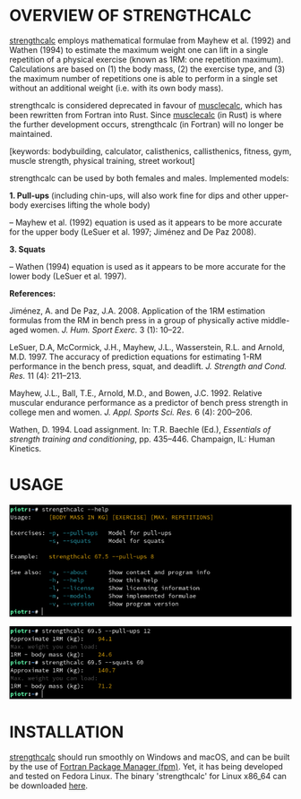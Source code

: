 # OVERVIEW OF STRENGTHCALC

[strengthcalc](https://github.com/piotrbajdek/strengthcalc) employs mathematical formulae from Mayhew et al. (1992) and Wathen (1994) to estimate the maximum weight one can lift in a single repetition of a physical exercise (known as 1RM: one repetition maximum). Calculations are based on (1) the body mass, (2) the exercise type, and (3) the maximum number of repetitions one is able to perform in a single set without an additional weight (i.e. with its own body mass).

strengthcalc is considered deprecated in favour of [musclecalc](https://github.com/piotrbajdek/musclecalc), which has been rewritten from Fortran into Rust. Since [musclecalc](https://github.com/piotrbajdek/musclecalc) (in Rust) is where the further development occurs, strengthcalc (in Fortran) will no longer be maintained.

[keywords: bodybuilding, calculator, calisthenics, callisthenics, fitness, gym, muscle strength, physical training, street workout]

strengthcalc can be used by both females and males. Implemented models:

**1. Pull-ups** (including chin-ups, will also work fine for dips and other upper-body exercises lifting the whole body)

– Mayhew et al. (1992) equation is used as it appears to be more accurate for the upper body (LeSuer et al. 1997; Jiménez and De Paz 2008).

**3. Squats**

– Wathen (1994) equation is used as it appears to be more accurate for the lower body (LeSuer et al. 1997).

**References:**

Jiménez, A. and De Paz, J.A. 2008. Application of the 1RM estimation formulas from the RM in bench press in a group of physically active middle-aged women. _J. Hum. Sport Exerc._ 3 (1): 10–22.

LeSuer, D.A, McCormick, J.H., Mayhew, J.L., Wasserstein, R.L. and Arnold, M.D. 1997. The accuracy of prediction equations for estimating 1-RM performance in the bench press, squat, and deadlift. _J. Strength and Cond. Res._ 11 (4): 211–213.

Mayhew, J.L., Ball, T.E., Arnold, M.D., and Bowen, J.C. 1992. Relative muscular endurance performance as a predictor of bench press strength in college men and women. _J. Appl. Sports Sci. Res._ 6 (4): 200–206.

Wathen, D. 1994. Load assignment. In: T.R. Baechle (Ed.), _Essentials of strength training and conditioning_, pp. 435–446. Champaign, IL: Human Kinetics.

# USAGE

![help-image](https://github.com/piotrbajdek/strengthcalc/blob/main/docs/images/help-image.png?raw=true)

![example-image-1](https://github.com/piotrbajdek/strengthcalc/blob/main/docs/images/example-image-1.png?raw=true)

# INSTALLATION

[strengthcalc](https://github.com/piotrbajdek/strengthcalc) should run smoothly on Windows and macOS, and can be built by the use of [Fortran Package Manager (fpm)](https://fpm.fortran-lang.org/en/index.html). Yet, it has being developed and tested on Fedora Linux. The binary 'strengthcalc' for Linux x86_64 can be downloaded [here](https://github.com/piotrbajdek/strengthcalc/releases/tag/v0.1.3).
